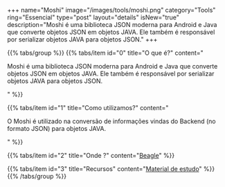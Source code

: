 +++
name="Moshi"
image="/images/tools/moshi.png"
category="Tools"
ring="Essencial"
type="post"
layout="details"
isNew="true"
description="Moshi é uma biblioteca JSON moderna para Android e Java que converte objetos JSON em objetos JAVA. Ele também é responsável por serializar objetos JAVA para objetos JSON."
+++

{{% tabs/group %}}
  {{% tabs/item id="0" title="O que é?" content="<p>Moshi é uma biblioteca JSON moderna para Android e Java que converte objetos JSON em objetos JAVA. Ele também é responsável por serializar objetos JAVA para objetos JSON.</p>" %}}
  
  {{% tabs/item id="1" title="Como utilizamos?" content="<p>O Moshi é utilizado na conversão de informações vindas do Backend (no formato JSON) para objetos JAVA.</p>" %}}
  
  {{% tabs/item id="2" title="Onde ?" content="<a href='https://usebeagle.io/' target='_blank'>Beagle</a>" %}}

  {{% tabs/item id="3" title="Recursos" content="<a href='https://github.com/square/moshi' target='_blank'>Material de estudo</a>" %}}
{{% /tabs/group %}}